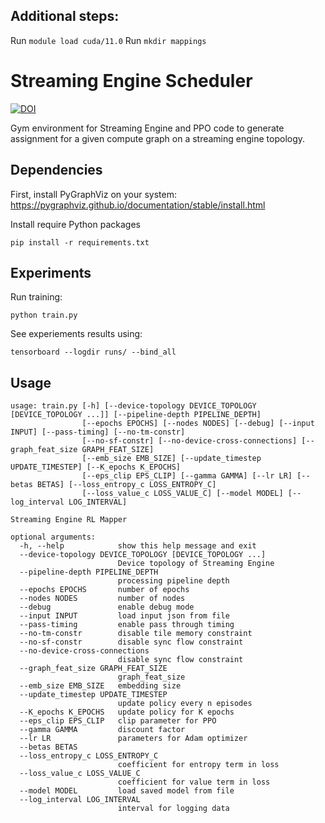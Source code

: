## Additional steps:

Run `module load cuda/11.0`
Run `mkdir mappings`

# Streaming Engine Scheduler

[![DOI](https://zenodo.org/badge/DOI/10.5281/zenodo.6611892.svg)](https://doi.org/10.5281/zenodo.6611892)


Gym environment for Streaming Engine and PPO code to generate assignment for a given compute graph on a streaming engine topology.

## Dependencies

First, install PyGraphViz on your system: https://pygraphviz.github.io/documentation/stable/install.html

Install require Python packages
```
pip install -r requirements.txt
```

## Experiments
Run training:
```
python train.py
```

See experiements results using:
```
tensorboard --logdir runs/ --bind_all
```
## Usage
```
usage: train.py [-h] [--device-topology DEVICE_TOPOLOGY [DEVICE_TOPOLOGY ...]] [--pipeline-depth PIPELINE_DEPTH]
                [--epochs EPOCHS] [--nodes NODES] [--debug] [--input INPUT] [--pass-timing] [--no-tm-constr]
                [--no-sf-constr] [--no-device-cross-connections] [--graph_feat_size GRAPH_FEAT_SIZE]
                [--emb_size EMB_SIZE] [--update_timestep UPDATE_TIMESTEP] [--K_epochs K_EPOCHS]
                [--eps_clip EPS_CLIP] [--gamma GAMMA] [--lr LR] [--betas BETAS] [--loss_entropy_c LOSS_ENTROPY_C]
                [--loss_value_c LOSS_VALUE_C] [--model MODEL] [--log_interval LOG_INTERVAL]

Streaming Engine RL Mapper

optional arguments:
  -h, --help            show this help message and exit
  --device-topology DEVICE_TOPOLOGY [DEVICE_TOPOLOGY ...]
                        Device topology of Streaming Engine
  --pipeline-depth PIPELINE_DEPTH
                        processing pipeline depth
  --epochs EPOCHS       number of epochs
  --nodes NODES         number of nodes
  --debug               enable debug mode
  --input INPUT         load input json from file
  --pass-timing         enable pass through timing
  --no-tm-constr        disable tile memory constraint
  --no-sf-constr        disable sync flow constraint
  --no-device-cross-connections
                        disable sync flow constraint
  --graph_feat_size GRAPH_FEAT_SIZE
                        graph_feat_size
  --emb_size EMB_SIZE   embedding size
  --update_timestep UPDATE_TIMESTEP
                        update policy every n episodes
  --K_epochs K_EPOCHS   update policy for K epochs
  --eps_clip EPS_CLIP   clip parameter for PPO
  --gamma GAMMA         discount factor
  --lr LR               parameters for Adam optimizer
  --betas BETAS
  --loss_entropy_c LOSS_ENTROPY_C
                        coefficient for entropy term in loss
  --loss_value_c LOSS_VALUE_C
                        coefficient for value term in loss
  --model MODEL         load saved model from file
  --log_interval LOG_INTERVAL
                        interval for logging data
```
